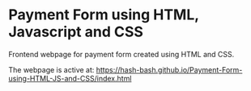 # Payment Form using HTML, Javascript and CSS
Frontend webpage for payment form created using HTML and CSS.

The webpage is active at: https://hash-bash.github.io/Payment-Form-using-HTML-JS-and-CSS/index.html
